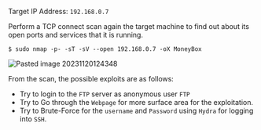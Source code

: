 Target IP Address: `192.168.0.7`

Perform a TCP connect scan again the target machine to find out about its open ports and services that it is running.

```
$ sudo nmap -p- -sT -sV --open 192.168.0.7 -oX MoneyBox
```
![Pasted image 20231120124348](https://github.com/Rao-Pranava/Money-Box/assets/93928268/493fee05-d9fe-4d62-b0c8-635bfbc0971a)

From the scan, the possible exploits are as follows:
* Try to login to the `FTP` server as anonymous user `FTP`
* Try to Go through the `Webpage` for more surface area for the exploitation.
* Try to Brute-Force for the `username` and `Password` using `Hydra` for logging into `SSH`.
